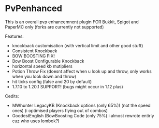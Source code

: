 # PvPenhanced
This is an overall pvp enhancemnent plugin FOR Bukkit, Spigot and PaperMC only (forks are currently not supported)

Features:
- knockback customisation (with vertical limit and other good stuff)
- Consistent Knockback
- BOW BOOSTING FIX!
- Bow Boost Configurable Knockback
- horizontal speed kb mutipliers
- Potion Throw Fix (doesnt affect when u look up and throw, only works when you look down and throw)
- hit ticks config (false and 20 by default)
- 1.7.10 to 1.20.1 SUPPORT! (bugs might occur in 1.12 plus)

Cedits:
- MWhunter LegacyKB (Knockback options (only 65%)) (not the speed ones) (i optimised players flying out of combos)
- GoodestEnglish (BowBoosting Code (only 75%) i almost rewrote entirly cuz who uses lombok?)
